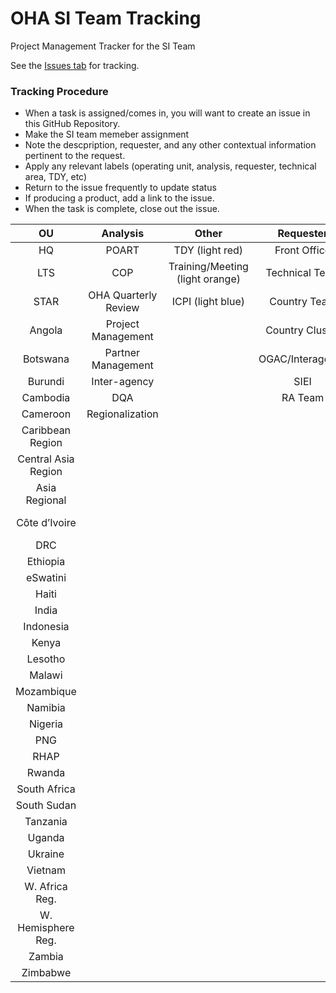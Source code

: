 # OHA SI Team Tracking
Project Management Tracker for the SI Team

See the [Issues tab](https://github.com/USAID-OHA-SI/TeamTracking/issues) for tracking.

### Tracking Procedure
- When a task is assigned/comes in, you will want to create an issue in this GitHub Repository.
- Make the SI team memeber assignment
- Note the descpription, requester, and any other contextual information pertinent to the request.
- Apply any relevant labels (operating unit, analysis, requester, technical area, TDY, etc)
- Return to the issue frequently to update status
- If producing a product, add a link to the issue.
- When the task is complete, close out the issue.

|          OU         |       Analysis       |              Other              |     Requester    |    Program_techarea    |
|:-------------------:|:--------------------:|:-------------------------------:|:----------------:|:----------------------:|
|          HQ         |         POART        |         TDY (light red)         |   Front Office   |           HRH          |
|         LTS         |          COP         | Training/Meeting (light orange) |  Technical Team  | Surveys & Surveillance |
|         STAR        | OHA Quarterly Review |        ICPI (light blue)        |   Country Team   |           GIS          |
|        Angola       |  Project Management  |                                 |  Country Cluster |       HI/Systems       |
|       Botswana      |  Partner Management  |                                 | OGAC/Interagency |    Care & Treatment    |
|       Burundi       |     Inter-agency     |                                 |       SIEI       |       Prevention       |
|       Cambodia      |          DQA         |                                 |      RA Team     |         Testing        |
|       Cameroon      |    Regionalization   |                                 |                  |           OVC          |
|   Caribbean Region  |                      |                                 |                  |           KP           |
| Central Asia Region |                      |                                 |                  |          AGYW          |
|    Asia Regional    |                      |                                 |                  |          VMMC          |
|    Côte d’Ivoire    |                      |                                 |                  |   Supply Chain (SCH)   |
|         DRC         |                      |                                 |                  |        Financial       |
|       Ethiopia      |                      |                                 |                  |          PMTCT         |
|       eSwatini      |                      |                                 |                  |          Peds          |
|        Haiti        |                      |                                 |                  |                        |
|        India        |                      |                                 |                  |                        |
|      Indonesia      |                      |                                 |                  |                        |
|        Kenya        |                      |                                 |                  |                        |
|       Lesotho       |                      |                                 |                  |                        |
|        Malawi       |                      |                                 |                  |                        |
|      Mozambique     |                      |                                 |                  |                        |
|       Namibia       |                      |                                 |                  |                        |
|       Nigeria       |                      |                                 |                  |                        |
|         PNG         |                      |                                 |                  |                        |
|         RHAP        |                      |                                 |                  |                        |
|        Rwanda       |                      |                                 |                  |                        |
|     South Africa    |                      |                                 |                  |                        |
|     South Sudan     |                      |                                 |                  |                        |
|       Tanzania      |                      |                                 |                  |                        |
|        Uganda       |                      |                                 |                  |                        |
|       Ukraine       |                      |                                 |                  |                        |
|       Vietnam       |                      |                                 |                  |                        |
|  W. Africa Reg.     |                      |                                 |                  |                        |
|  W. Hemisphere Reg. |                      |                                 |                  |                        |
|        Zambia       |                      |                                 |                  |                        |
|       Zimbabwe      |                      |                                 |                  |                        |
